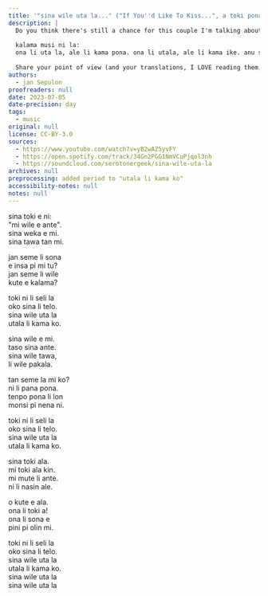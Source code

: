 ```yaml
---
title: '"sina wile uta la..." ("If You''d Like To Kiss...", a toki pona original synthwave song)'
description: |
  Do you think there's still a chance for this couple I'm talking about?
  
  kalama musi ni la:
  ona li uta la, ale li kama pona. ona li utala, ale li kama ike. anu seme?
  
  Share your point of view (and your translations, I LOVE reading them, even (especially) when they differ from what I originally meant to say!) Don't be shy...
authors:
  - jan Sepulon
proofreaders: null
date: 2023-07-05
date-precision: day
tags:
  - music
original: null
license: CC-BY-3.0
sources:
  - https://www.youtube.com/watch?v=yB2wAZ5yvFY
  - https://open.spotify.com/track/34Gn2PGG1NmVCuPjqol3nh
  - https://soundcloud.com/serotonergeek/sina-wile-uta-la
archives: null
preprocessing: added period to "utala li kama ko"
accessibility-notes: null
notes: null
---
```


sina toki e ni:  
"mi wile e ante".  
sina weka e mi.  
sina tawa tan mi.

jan seme li sona  
e insa pi mi tu?  
jan seme li wile  
kute e kalama?

toki ni li seli la  
oko sina li telo.  
sina wile uta la  
utala li kama ko.

sina wile e mi.  
taso sina ante.  
sina wile tawa,  
li wile pakala.

tan seme la mi ko?  
ni li pana pona.  
tenpo pona li lon  
monsi pi nena ni.

toki ni li seli la  
oko sina li telo.  
sina wile uta la  
utala li kama ko.

sina toki ala.  
mi toki ala kin.  
mi mute li ante.  
ni li nasin ale.

o kute e ala.  
ona li toki a!  
ona li sona e  
pini pi olin mi.

toki ni li seli la  
oko sina li telo.  
sina wile uta la  
utala li kama ko.  
sina wile uta la  
sina wile uta la
